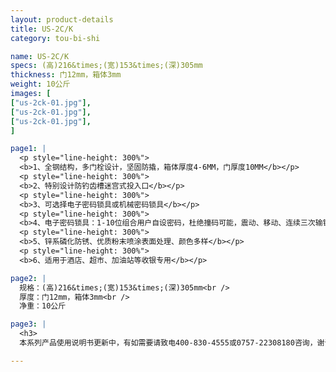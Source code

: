 ```yaml
---
layout: product-details
title: US-2C/K
category: tou-bi-shi

name: US-2C/K
specs: (高)216&times;(宽)153&times;(深)305mm
thickness: 门12mm，箱体3mm
weight: 10公斤
images: [
["us-2ck-01.jpg"],
["us-2ck-01.jpg"],
["us-2ck-01.jpg"],
]

page1: |
  <p style="line-height: 300%">
  <b>1、全钢结构，多门栓设计，坚固防撬，箱体厚度4-6MM，门厚度10MM</b></p>
  <p style="line-height: 300%">
  <b>2、特别设计防钓齿槽迷宫式投入口</b></p>
  <p style="line-height: 300%">
  <b>3、可选择电子密码锁具或机械密码锁具</b></p>
  <p style="line-height: 300%">
  <b>4、电子密码锁具：1-10位组合用户自设密码，杜绝撞码可能，震动、移动、连续三次输错密码自动报警（音量达100分贝），可选装联网报警功能</b></p>
  <p style="line-height: 300%">
  <b>5、锌系磷化防锈、优质粉末喷涂表面处理、颜色多样</b></p>
  <p style="line-height: 300%">
  <b>6、适用于酒店、超市、加油站等收银专用</b></p>

page2: |
  规格：(高)216&times;(宽)153&times;(深)305mm<br />
  厚度：门12mm，箱体3mm<br />
  净重：10公斤

page3: |
  <h3>
  本系列产品使用说明书更新中，有如需要请致电400-830-4555或0757-22308180咨询，谢谢！</h3>

---
```

